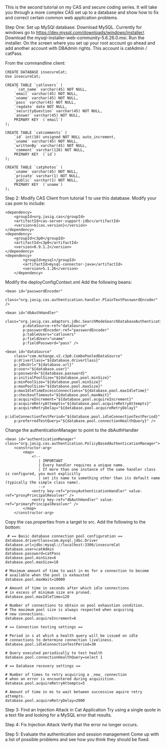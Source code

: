 This is the second tutorial on my CAS and secure coding series.  It will take you through a more complex CAS set up to a database and show how to fix and correct certain common web application problems.

Step One:  Set up MySQl database.
Download MySQL.  Currently for windows go to https://dev.mysql.com/downloads/windows/installer/.  Download the mysql-installer-web-community-5.6.26.0.msi.  Run the installer.  On the screen where you set up your root account go ahead and add another account with DBAdmin rights.  This account is catAdmin / catPass.

From the commandline client:

	CREATE DATABASE insecureCat;
	Use insecureCat;

	CREATE TABLE `catlovers` (
		 `cat_name` varchar(45) NOT NULL,
  		`email` varchar(45) NOT NULL,
  		`uname` varchar(45) NOT NULL,
  		`pass` varchar(45) NOT NULL,
  		`regdate` date NOT NULL,
		`securityQuestion` varchar(45) NOT NULL,  
  		`answer` varchar(45) NOT NULL, 
  		PRIMARY KEY  (`email`)
	);

	CREATE TABLE `catcomments` (
		`id` int(10) unsigned NOT NULL auto_increment,
		`uname` varchar(45) NOT NULL,
		`writtenBy` varchar(45) NOT NULL,
		`comment` varchar(128) NOT NULL,  
		PRIMARY KEY  (`id`)
	);

	CREATE TABLE `catphotos` (
		`uname` varchar(45) NOT NULL,
		`private` varchar(1) NOT NULL,
		`public` varchar(1) NOT NULL,  
  		PRIMARY KEY  (`uname`)
	);

Step 2:  Modify CAS Client from tutorial 1 to use this database.
Modify your cas pom to include:

	<dependency>
		<groupId>org.jasig.cas</groupId>
		<artifactId>cas-server-support-jdbc</artifactId>
		<version>${cas.version}</version>
	</dependency>
	<dependency>
		<groupId>c3p0</groupId>
		<artifactId>c3p0</artifactId>
		<version>0.9.1.2</version>
	</dependency>
	<dependency>
        	<groupId>mysql</groupId>
        	<artifactId>mysql-connector-java</artifactId>
        	<version>5.1.26</version>
    	</dependency>

Modify the deployConfigContext.xml
Add the following beans:

	<bean id="passwordEncoder"
      		class="org.jasig.cas.authentication.handler.PlainTextPasswordEncoder" />

	<bean id="dbAuthHandler"
      		class="org.jasig.cas.adaptors.jdbc.SearchModeSearchDatabaseAuthenticationHandler"
      		p:dataSource-ref="dataSource"
      		p:passwordEncoder-ref="passwordEncoder"
      		p:tableUsers="catlovers"
      		p:fieldUser="uname"
      		p:fieldPassword="pass" />
	
	<bean id="dataSource"
		class="com.mchange.v2.c3p0.ComboPooledDataSource"
		p:driverClass="${database.driverClass}"
		p:jdbcUrl="${database.url}"
		p:user="${database.user}"
		p:password="${database.password}"
		p:initialPoolSize="${database.pool.minSize}"
		p:minPoolSize="${database.pool.minSize}"
		p:maxPoolSize="${database.pool.maxSize}"
		p:maxIdleTimeExcessConnections="${database.pool.maxIdleTime}"
		p:checkoutTimeout="${database.pool.maxWait}"
		p:acquireIncrement="${database.pool.acquireIncrement}"
		p:acquireRetryAttempts="${database.pool.acquireRetryAttempts}"
		p:acquireRetryDelay="${database.pool.acquireRetryDelay}"
		p:idleConnectionTestPeriod="${database.pool.idleConnectionTestPeriod}"
		p:preferredTestQuery="${database.pool.connectionHealthQuery}" />

Change the authenticationManager to point to the dbAuthHandler
    
    <bean id="authenticationManager" class="org.jasig.cas.authentication.PolicyBasedAuthenticationManager">
        <constructor-arg>
            <map>
                <!--
                   | IMPORTANT
                   | Every handler requires a unique name.
                   | If more than one instance of the same handler class is configured, you must explicitly
                   | set its name to something other than its default name (typically the simple class name).
                   -->
                <entry key-ref="proxyAuthenticationHandler" value-ref="proxyPrincipalResolver" />
                <entry key-ref="dbAuthHandler" value-ref="primaryPrincipalResolver" />
            </map>
        </constructor-arg>

Copy the cas.properties from a target to src.  Add the following to the bottom:

     # == Basic database connection pool configuration ==
    database.driverClass=com.mysql.jdbc.Driver
    database.url=jdbc:mysql://localhost:3306/insecureCat
    database.user=catAdmin
    database.password=catPass
    database.pool.minSize=6
    database.pool.maxSize=18
     
    # Maximum amount of time to wait in ms for a connection to become
    # available when the pool is exhausted
    database.pool.maxWait=10000
     
    # Amount of time in seconds after which idle connections
    # in excess of minimum size are pruned.
    database.pool.maxIdleTime=120
     
    # Number of connections to obtain on pool exhaustion condition.
    # The maximum pool size is always respected when acquiring
    # new connections.
    database.pool.acquireIncrement=6
     
    # == Connection testing settings ==
     
    # Period in s at which a health query will be issued on idle
    # connections to determine connection liveliness.
    database.pool.idleConnectionTestPeriod=30
     
    # Query executed periodically to test health
    database.pool.connectionHealthQuery=select 1
     
    # == Database recovery settings ==
     
    # Number of times to retry acquiring a _new_ connection
    # when an error is encountered during acquisition.
    database.pool.acquireRetryAttempts=5
     
    # Amount of time in ms to wait between successive aquire retry attempts.
    database.pool.acquireRetryDelay=2000

	
Step 3:  Find an Injection Attack in Cat Application
Try using a single quote in a text file and looking for a MySQL error that results.

Step 4:  Fix Injection Attack
Verify that the error no longer occurs.

Step 5:  Evaluate the authentication and session management
Come up with a list of possible problems and see how you think they should be fixed.
